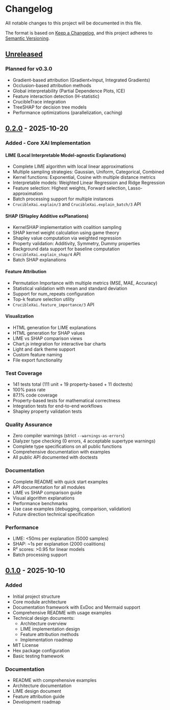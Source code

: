 # Changelog

All notable changes to this project will be documented in this file.

The format is based on [Keep a Changelog](https://keepachangelog.com/en/1.0.0/),
and this project adheres to [Semantic Versioning](https://semver.org/spec/v2.0.0.html).

## [Unreleased]

### Planned for v0.3.0
- Gradient-based attribution (Gradient×Input, Integrated Gradients)
- Occlusion-based attribution methods
- Global interpretability (Partial Dependence Plots, ICE)
- Feature interaction detection (H-statistic)
- CrucibleTrace integration
- TreeSHAP for decision tree models
- Performance optimizations (parallelization, caching)

## [0.2.0] - 2025-10-20

### Added - Core XAI Implementation

#### LIME (Local Interpretable Model-agnostic Explanations)
- Complete LIME algorithm with local linear approximations
- Multiple sampling strategies: Gaussian, Uniform, Categorical, Combined
- Kernel functions: Exponential, Cosine with multiple distance metrics
- Interpretable models: Weighted Linear Regression and Ridge Regression
- Feature selection: Highest weights, Forward selection, Lasso-approximation
- Batch processing support for multiple instances
- `CrucibleXai.explain/3` and `CrucibleXai.explain_batch/3` API

#### SHAP (SHapley Additive exPlanations)
- KernelSHAP implementation with coalition sampling
- SHAP kernel weight calculation using game theory
- Shapley value computation via weighted regression
- Property validation: Additivity, Symmetry, Dummy properties
- Background data support for baseline computation
- `CrucibleXai.explain_shap/4` API
- Batch SHAP explanations

#### Feature Attribution
- Permutation Importance with multiple metrics (MSE, MAE, Accuracy)
- Statistical validation with mean and standard deviation
- Support for num_repeats configuration
- Top-k feature selection utility
- `CrucibleXai.feature_importance/3` API

#### Visualization
- HTML generation for LIME explanations
- HTML generation for SHAP values
- LIME vs SHAP comparison views
- Chart.js integration for interactive bar charts
- Light and dark theme support
- Custom feature naming
- File export functionality

### Test Coverage
- 141 tests total (111 unit + 19 property-based + 11 doctests)
- 100% pass rate
- 87.1% code coverage
- Property-based tests for mathematical correctness
- Integration tests for end-to-end workflows
- Shapley property validation tests

### Quality Assurance
- Zero compiler warnings (strict `--warnings-as-errors`)
- Dialyzer type checking (0 errors, 4 acceptable supertype warnings)
- Complete type specifications on all public functions
- Comprehensive documentation with examples
- All public API documented with doctests

### Documentation
- Complete README with quick start examples
- API documentation for all modules
- LIME vs SHAP comparison guide
- Visual algorithm explanations
- Performance benchmarks
- Use case examples (debugging, comparison, validation)
- Future direction technical specification

### Performance
- LIME: <50ms per explanation (5000 samples)
- SHAP: ~1s per explanation (2000 coalitions)
- R² scores: >0.95 for linear models
- Batch processing support

## [0.1.0] - 2025-10-10

### Added
- Initial project structure
- Core module architecture
- Documentation framework with ExDoc and Mermaid support
- Comprehensive README with usage examples
- Technical design documents:
  - Architecture overview
  - LIME implementation design
  - Feature attribution methods
  - Implementation roadmap
- MIT License
- Hex package configuration
- Basic testing framework

### Documentation
- README with comprehensive examples
- Architecture documentation
- LIME design document
- Feature attribution guide
- Development roadmap

[Unreleased]: https://github.com/North-Shore-AI/crucible_xai/compare/v0.2.0...HEAD
[0.2.0]: https://github.com/North-Shore-AI/crucible_xai/compare/v0.1.0...v0.2.0
[0.1.0]: https://github.com/North-Shore-AI/crucible_xai/releases/tag/v0.1.0
